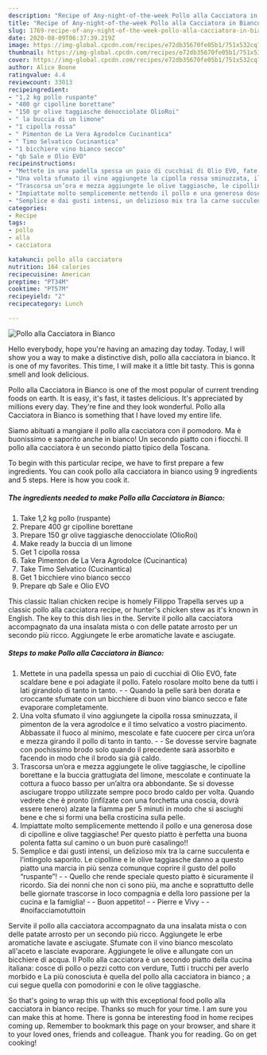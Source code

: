 ```yaml
---
description: "Recipe of Any-night-of-the-week Pollo alla Cacciatora in Bianco"
title: "Recipe of Any-night-of-the-week Pollo alla Cacciatora in Bianco"
slug: 1769-recipe-of-any-night-of-the-week-pollo-alla-cacciatora-in-bianco
date: 2020-08-09T06:37:39.219Z
image: https://img-global.cpcdn.com/recipes/e72db35670fe05b1/751x532cq70/pollo-alla-cacciatora-in-bianco-recipe-main-photo.jpg
thumbnail: https://img-global.cpcdn.com/recipes/e72db35670fe05b1/751x532cq70/pollo-alla-cacciatora-in-bianco-recipe-main-photo.jpg
cover: https://img-global.cpcdn.com/recipes/e72db35670fe05b1/751x532cq70/pollo-alla-cacciatora-in-bianco-recipe-main-photo.jpg
author: Alice Boone
ratingvalue: 4.4
reviewcount: 33013
recipeingredient:
- "1,2 kg pollo ruspante"
- "400 gr cipolline borettane"
- "150 gr olive taggiasche denocciolate OlioRoi"
- " la buccia di un limone"
- "1 cipolla rossa"
- " Pimenton de La Vera Agrodolce Cucinantica"
- " Timo Selvatico Cucinantica"
- "1 bicchiere vino bianco secco"
- "qb Sale e Olio EVO"
recipeinstructions:
- "Mettete in una padella spessa un paio di cucchiai di Olio EVO, fate scaldare bene e poi adagiate il pollo. Fatelo rosolare molto bene da tutti i lati girandolo di tanto in tanto.  Quando la pelle sarà ben dorata e croccante sfumate con un bicchiere di buon vino bianco secco e fate evaporare completamente."
- "Una volta sfumato il vino aggiungete la cipolla rossa sminuzzata, il pimenton de la vera agrodolce e il timo selvatico a vostro piacimento. Abbassate il fuoco al minimo, mescolate e fate cuocere per circa un’ora e mezza girando il pollo di tanto in tanto.  Se dovesse servire bagnate con pochissimo brodo solo quando il precedente sarà assorbito e facendo in modo che il brodo sia già caldo."
- "Trascorsa un’ora e mezza aggiungete le olive taggiasche, le cipolline borettane e la buccia grattugiata del limone, mescolate e continuate la cottura a fuoco basso per un’altra ora abbondante. Se si dovesse asciugare troppo utilizzate sempre poco brodo caldo per volta. Quando vedrete che è pronto (infilzate con una forchetta una coscia, dovrà essere tenero) alzate la fiamma per 5 minuti in modo che si asciughi bene e che si formi una bella crosticina sulla pelle."
- "Impiattate molto semplicemente mettendo il pollo e una generosa dose di cipolline e olive taggiasche! Per questo piatto è perfetta una buona polenta fatta sul camino o un buon purè casalingo!!"
- "Semplice e dai gusti intensi, un delizioso mix tra la carne succulenta e l’intingolo saporito. Le cipolline e le olive taggiasche danno a questo piatto una marcia in più senza comunque coprire il gusto del pollo “ruspante”!  Quello che rende speciale questo piatto è sicuramente il ricordo. Sia dei nonni che non ci sono più, ma anche e soprattutto delle belle giornate trascorse in loco compagnia e della loro passione per la cucina e la famiglia!  Buon appetito!  Pierre e Vivy  #noifacciamotuttoin"
categories:
- Recipe
tags:
- pollo
- alla
- cacciatora

katakunci: pollo alla cacciatora 
nutrition: 164 calories
recipecuisine: American
preptime: "PT34M"
cooktime: "PT57M"
recipeyield: "2"
recipecategory: Lunch

---
```



![Pollo alla Cacciatora in Bianco](https://img-global.cpcdn.com/recipes/e72db35670fe05b1/751x532cq70/pollo-alla-cacciatora-in-bianco-recipe-main-photo.jpg)

Hello everybody, hope you're having an amazing day today. Today, I will show you a way to make a distinctive dish, pollo alla cacciatora in bianco. It is one of my favorites. This time, I will make it a little bit tasty. This is gonna smell and look delicious.

Pollo alla Cacciatora in Bianco is one of the most popular of current trending foods on earth. It is easy, it's fast, it tastes delicious. It's appreciated by millions every day. They're fine and they look wonderful. Pollo alla Cacciatora in Bianco is something that I have loved my entire life.

Siamo abituati a mangiare il pollo alla cacciatora con il pomodoro. Ma è buonissimo e saporito anche in bianco! Un secondo piatto con i fiocchi. Il pollo alla cacciatora è un secondo piatto tipico della Toscana.


To begin with this particular recipe, we have to first prepare a few ingredients. You can cook pollo alla cacciatora in bianco using 9 ingredients and 5 steps. Here is how you cook it.

<!--inarticleads1-->

##### The ingredients needed to make Pollo alla Cacciatora in Bianco:

1. Take 1,2 kg pollo (ruspante)
1. Prepare 400 gr cipolline borettane
1. Prepare 150 gr olive taggiasche denocciolate (OlioRoi)
1. Make ready  la buccia di un limone
1. Get 1 cipolla rossa
1. Take  Pimenton de La Vera Agrodolce (Cucinantica)
1. Take  Timo Selvatico (Cucinantica)
1. Get 1 bicchiere vino bianco secco
1. Prepare qb Sale e Olio EVO


This classic Italian chicken recipe is homely Filippo Trapella serves up a classic pollo alla cacciatora recipe, or hunter&#39;s chicken stew as it&#39;s known in English. The key to this dish lies in the. Servite il pollo alla cacciatora accompagnato da una insalata mista o con delle patate arrosto per un secondo più ricco. Aggiungete le erbe aromatiche lavate e asciugate. 

<!--inarticleads2-->

##### Steps to make Pollo alla Cacciatora in Bianco:

1. Mettete in una padella spessa un paio di cucchiai di Olio EVO, fate scaldare bene e poi adagiate il pollo. Fatelo rosolare molto bene da tutti i lati girandolo di tanto in tanto. -  - Quando la pelle sarà ben dorata e croccante sfumate con un bicchiere di buon vino bianco secco e fate evaporare completamente.
1. Una volta sfumato il vino aggiungete la cipolla rossa sminuzzata, il pimenton de la vera agrodolce e il timo selvatico a vostro piacimento. Abbassate il fuoco al minimo, mescolate e fate cuocere per circa un’ora e mezza girando il pollo di tanto in tanto. -  - Se dovesse servire bagnate con pochissimo brodo solo quando il precedente sarà assorbito e facendo in modo che il brodo sia già caldo.
1. Trascorsa un’ora e mezza aggiungete le olive taggiasche, le cipolline borettane e la buccia grattugiata del limone, mescolate e continuate la cottura a fuoco basso per un’altra ora abbondante. Se si dovesse asciugare troppo utilizzate sempre poco brodo caldo per volta. Quando vedrete che è pronto (infilzate con una forchetta una coscia, dovrà essere tenero) alzate la fiamma per 5 minuti in modo che si asciughi bene e che si formi una bella crosticina sulla pelle.
1. Impiattate molto semplicemente mettendo il pollo e una generosa dose di cipolline e olive taggiasche! Per questo piatto è perfetta una buona polenta fatta sul camino o un buon purè casalingo!!
1. Semplice e dai gusti intensi, un delizioso mix tra la carne succulenta e l’intingolo saporito. Le cipolline e le olive taggiasche danno a questo piatto una marcia in più senza comunque coprire il gusto del pollo “ruspante”! -  - Quello che rende speciale questo piatto è sicuramente il ricordo. Sia dei nonni che non ci sono più, ma anche e soprattutto delle belle giornate trascorse in loco compagnia e della loro passione per la cucina e la famiglia! -  - Buon appetito! -  - Pierre e Vivy -  - #noifacciamotuttoin


Servite il pollo alla cacciatora accompagnato da una insalata mista o con delle patate arrosto per un secondo più ricco. Aggiungete le erbe aromatiche lavate e asciugate. Sfumate con il vino bianco mescolato all&#39;aceto e lasciate evaporare. Aggiungete le olive e allungate con un bicchiere di acqua. Il Pollo alla cacciatora è un secondo piatto della cucina italiana: cosce di pollo o pezzi cotto con verdure, Tutti i trucchi per averlo morbido e La più conosciuta è quella del pollo alla cacciatora in bianco ; a cui segue quella con pomodorini e con le olive taggiasche. 

So that's going to wrap this up with this exceptional food pollo alla cacciatora in bianco recipe. Thanks so much for your time. I am sure you can make this at home. There is gonna be interesting food in home recipes coming up. Remember to bookmark this page on your browser, and share it to your loved ones, friends and colleague. Thank you for reading. Go on get cooking!
